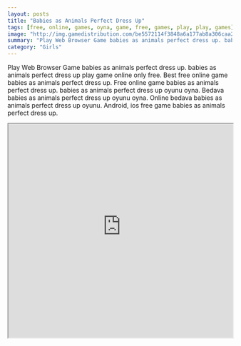 ```yaml
---
layout: posts
title: "Babies as Animals Perfect Dress Up"
tags: [free, online, games, oyna, game, free, games, play, play, games]
image: "http://img.gamedistribution.com/be5572114f3848a6a177ab8a306caa26.jpg"
summary: "Play Web Browser Game babies as animals perfect dress up. babies as animals perfect dress up play game online only free. Best free online game babies as animals perfect dress up. Free online game babies as animals perfect dress up. babies as animals perfect dress up oyunu oyna. Bedava babies as animals perfect dress up oyunu oyna. Online bedava babies as animals perfect dress up oyunu. Android, ios free game babies as animals perfect dress up."
category: "Girls"
---
```


Play Web Browser Game babies as animals perfect dress up. babies as animals perfect dress up play game online only free. Best free online game babies as animals perfect dress up. Free online game babies as animals perfect dress up. babies as animals perfect dress up oyunu oyna. Bedava babies as animals perfect dress up oyunu oyna. Online bedava babies as animals perfect dress up oyunu. Android, ios free game babies as animals perfect dress up.

<iframe width="100%" height="480px;" src="http://flash.gamedistribution.com?game=be5572114f3848a6a177ab8a306caa26"></iframe>